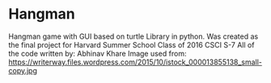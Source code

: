# Hangman
Hangman game with GUI based on turtle Library in python.
Was created as the final project for Harvard Summer School Class of 2016 CSCI S-7
All of the code written by:
Abhinav Khare
Image used from:
https://writerway.files.wordpress.com/2015/10/istock_000013855138_small-copy.jpg
